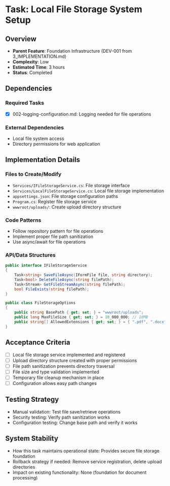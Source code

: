# Task: Local File Storage System Setup

## Overview
- **Parent Feature**: Foundation Infrastructure (DEV-001 from 3_IMPLEMENTATION.md)
- **Complexity**: Low
- **Estimated Time**: 3 hours
- **Status**: Completed

## Dependencies
### Required Tasks
- [x] 002-logging-configuration.md: Logging needed for file operations

### External Dependencies
- Local file system access
- Directory permissions for web application

## Implementation Details
### Files to Create/Modify
- `Services/IFileStorageService.cs`: File storage interface
- `Services/LocalFileStorageService.cs`: Local file storage implementation
- `appsettings.json`: File storage configuration paths
- `Program.cs`: Register file storage service
- `wwwroot/uploads/`: Create upload directory structure

### Code Patterns
- Follow repository pattern for file operations
- Implement proper file path sanitization
- Use async/await for file operations

### API/Data Structures
```csharp
public interface IFileStorageService
{
    Task<string> SaveFileAsync(IFormFile file, string directory);
    Task<bool> DeleteFileAsync(string filePath);
    Task<Stream> GetFileStreamAsync(string filePath);
    bool FileExists(string filePath);
}

public class FileStorageOptions
{
    public string BasePath { get; set; } = "wwwroot/uploads";
    public long MaxFileSize { get; set; } = 10_000_000; // 10MB
    public string[] AllowedExtensions { get; set; } = { ".pdf", ".docx" };
}
```

## Acceptance Criteria
- [ ] Local file storage service implemented and registered
- [ ] Upload directory structure created with proper permissions
- [ ] File path sanitization prevents directory traversal
- [ ] File size and type validation implemented
- [ ] Temporary file cleanup mechanism in place
- [ ] Configuration allows easy path changes

## Testing Strategy
- Manual validation: Test file save/retrieve operations
- Security testing: Verify path sanitization works
- Configuration testing: Change base path and verify it works

## System Stability
- How this task maintains operational state: Provides secure file storage foundation
- Rollback strategy if needed: Remove service registration, delete upload directories
- Impact on existing functionality: None (foundation for document processing)